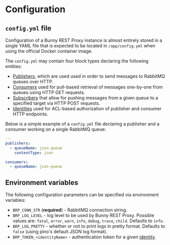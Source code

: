 # Configuration

## `config.yml` file

Configuration of a Bunny REST Proxy instance is almost entirely stored in a single YAML file that is expected to be located in `/app/config.yml` when using the official Docker container image.

The `config.yml` may contain four block types declaring the following entities:

- [Publishers](publishers/publisher-config.md), which are used used in order to send messages to RabbitMQ queues over HTTP.
- [Consumers](consumers/consumer-config.md) used for pull-based retrieval of messages one-by-one from queues using HTTP GET requests.
- [Subscribers](subscribers/subscriber-config.md) that allow for pushing messages from a given queue to a specified target via HTTP POST requests.
- [Identities](identities/identity-config.md) used for ACL-based authorization of publisher and consumer HTTP endpoints.

Below is a simple example of a `config.yml` file declaring a publisher and a  consumer working on a single RabbitMQ queue:

```yaml
---
publishers:
  - queueName: json-queue
    contentType: json

consumers:
  - queueName: json-queue
```

## Environment variables 

The following configuration parameters can be specified via environment variables:

- `BRP_CONN_STR` (**required**) - RabbitMQ connection string.
- `BRP_LOG_LEVEL` - log level to be used by Bunny REST Proxy. Possible values are: `fatal`, `error`, `warn`, `info`, `debug`, `trace`, `child`. Defaults to `info`.
- `BRP_LOG_PRETTY` - whether or not to print logs in pretty format. Defaults to `false` (using pino's default JSON log format).
- `BRP_TOKEN_<identityName>` - authentication token for a given [identity](identities/configuring-identities.md).